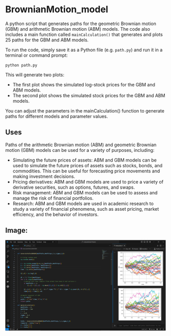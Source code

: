 # BrownianMotion_model
A python script that generates paths for the geometric Brownian motion (GBM) and arithmetic Brownian motion (ABM) models.
The code also includes a main function called ``mainCalculation()`` that generates and plots 25 paths for the GBM and ABM models.

To run the code, simply save it as a Python file (e.g. ``path.py``) and run it in a terminal or command prompt:
```
python path.py
```

This will generate two plots:

* The first plot shows the simulated log-stock prices for the GBM and ABM models.
* The second plot shows the simulated stock prices for the GBM and ABM models.

You can adjust the parameters in the mainCalculation() function to generate paths for different models and parameter values.

## Uses
Paths of the arithmetic Brownian motion (ABM) and geometric Brownian motion (GBM) models can be used for a variety of purposes, including:

* Simulating the future prices of assets: ABM and GBM models can be used to simulate the future prices of assets such as stocks, bonds, and commodities. This can be useful for forecasting price movements and making investment decisions.
* Pricing derivatives: ABM and GBM models are used to price a variety of derivative securities, such as options, futures, and swaps.
* Risk management: ABM and GBM models can be used to assess and manage the risk of financial portfolios.
* Research: ABM and GBM models are used in academic research to study a variety of financial phenomena, such as asset pricing, market efficiency, and the behavior of investors.

## Image:
![Alt text](https://github.com/yshinde005/BrownianMotion_model/blob/master/model.png "Image")
